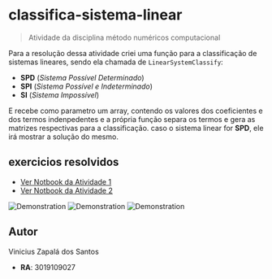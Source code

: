 # classifica-sistema-linear
> Atividade da disciplina método numéricos computacional

Para a resolução dessa atividade criei uma função para a classificação de sistemas lineares, sendo ela chamada de `LinearSystemClassify`:

- **SPD** (*Sistema Possível Determinado*)
- **SPI** (*Sistema Possível e Indeterminado*)
- **SI** (*Sistema Impossível*)

E recebe como parametro um array, contendo os valores dos coeficientes e dos termos indenpedentes e a própria função separa os termos e gera as matrizes respectivas para a classificação. caso o sistema linear for **SPD**, ele irá mostrar a solução do mesmo.

## exercicios resolvidos
- [Ver Notbook da Atividade 1](./Notebooks/Atv1/Atividade_resolvida.ipynb)
- [Ver Notbook da Atividade 2](./Notebooks/Atv2/sistema_linear_Atividade_2.ipynb)

![Demonstration](./ReadmeAssets/Quest%C3%A3o%203.png)
![Demonstration](./ReadmeAssets/Quest%C3%A3o%206.png)
![Demonstration](./ReadmeAssets/Quest%C3%A3o%209.png)

## Autor
Vinicius Zapalá dos Santos
- **RA**: 3019109027
